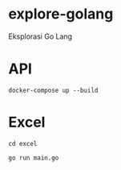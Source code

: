 # explore-golang
Eksplorasi Go Lang

# API
```
docker-compose up --build
```

# Excel
```
cd excel
```
```
go run main.go
```